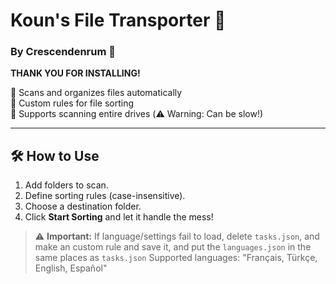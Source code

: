# Koun's File Transporter 🚀  
### By Crescendenrum 💙  

**THANK YOU FOR INSTALLING!**  

🔹 Scans and organizes files automatically  
🔹 Custom rules for file sorting  
🔹 Supports scanning entire drives (⚠️ Warning: Can be slow!)  

---

## 🛠️ How to Use  
1. Add folders to scan.  
2. Define sorting rules (case-insensitive).  
3. Choose a destination folder.  
4. Click **Start Sorting** and let it handle the mess!  

> ⚠️ **Important:** If language/settings fail to load, delete `tasks.json`, and make an custom rule and save it, and put the `languages.json` in the same places as `tasks.json`
> Supported languages: "Français, Türkçe, English, Español"
